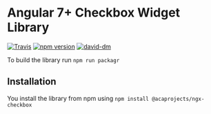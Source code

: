 # Angular 7+ Checkbox Widget Library

[![Travis](https://travis-ci.org/acaprojects/ngx-checkbox.svg)](https://travis-ci.org/acaprojects/ngx-checkbox)
[![npm version](https://badge.fury.io/js/%40acaprojects%2Fngx-checkbox.svg)](https://badge.fury.io/js/%40acaprojects%2Fngx-checkbox)
[![david-dm](https://david-dm.org/acaprojects/ngx-checkbox.svg)](https://david-dm.org/acaprojects/ngx-checkbox)

To build the library run `npm run packagr`

## Installation

You install the library from npm using `npm install @acaprojects/ngx-checkbox`
